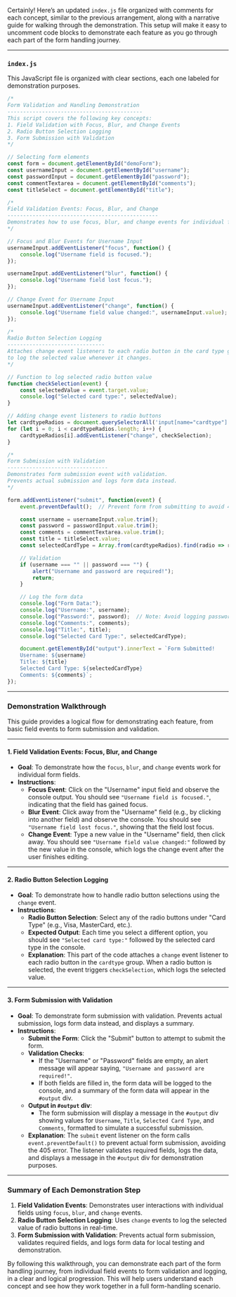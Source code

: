 Certainly! Here’s an updated `index.js` file organized with comments for each concept, similar to the previous arrangement, along with a narrative guide for walking through the demonstration. This setup will make it easy to uncomment code blocks to demonstrate each feature as you go through each part of the form handling journey.

---

### `index.js`

This JavaScript file is organized with clear sections, each one labeled for demonstration purposes.

```javascript
/*
Form Validation and Handling Demonstration
-------------------------------------------
This script covers the following key concepts:
1. Field Validation with Focus, Blur, and Change Events
2. Radio Button Selection Logging
3. Form Submission with Validation
*/

// Selecting form elements
const form = document.getElementById("demoForm");
const usernameInput = document.getElementById("username");
const passwordInput = document.getElementById("password");
const commentTextarea = document.getElementById("comments");
const titleSelect = document.getElementById("title");

/*
Field Validation Events: Focus, Blur, and Change
------------------------------------------------
Demonstrates how to use focus, blur, and change events for individual fields.
*/

// Focus and Blur Events for Username Input
usernameInput.addEventListener("focus", function() {
    console.log("Username field is focused.");
});

usernameInput.addEventListener("blur", function() {
    console.log("Username field lost focus.");
});

// Change Event for Username Input
usernameInput.addEventListener("change", function() {
    console.log("Username field value changed:", usernameInput.value);
});

/*
Radio Button Selection Logging
-------------------------------
Attaches change event listeners to each radio button in the card type group
to log the selected value whenever it changes.
*/

// Function to log selected radio button value
function checkSelection(event) {
    const selectedValue = event.target.value;
    console.log("Selected card type:", selectedValue);
}

// Adding change event listeners to radio buttons
let cardtypeRadios = document.querySelectorAll('input[name="cardtype"]');
for (let i = 0; i < cardtypeRadios.length; i++) {
    cardtypeRadios[i].addEventListener("change", checkSelection);
}

/*
Form Submission with Validation
--------------------------------
Demonstrates form submission event with validation.
Prevents actual submission and logs form data instead.
*/

form.addEventListener("submit", function(event) {
    event.preventDefault();  // Prevent form from submitting to avoid 405 error

    const username = usernameInput.value.trim();
    const password = passwordInput.value.trim();
    const comments = commentTextarea.value.trim();
    const title = titleSelect.value;
    const selectedCardType = Array.from(cardtypeRadios).find(radio => radio.checked)?.value || "None";

    // Validation
    if (username === "" || password === "") {
        alert("Username and password are required!");
        return;
    }

    // Log the form data
    console.log("Form Data:");
    console.log("Username:", username);
    console.log("Password:", password);  // Note: Avoid logging passwords in real applications
    console.log("Comments:", comments);
    console.log("Title:", title);
    console.log("Selected Card Type:", selectedCardType);

    document.getElementById("output").innerText = `Form Submitted!
    Username: ${username}
    Title: ${title}
    Selected Card Type: ${selectedCardType}
    Comments: ${comments}`;
});
```

---

### Demonstration Walkthrough

This guide provides a logical flow for demonstrating each feature, from basic field events to form submission and validation.

---

#### 1. Field Validation Events: Focus, Blur, and Change

- **Goal**: To demonstrate how the `focus`, `blur`, and `change` events work for individual form fields.
- **Instructions**:
  - **Focus Event**: Click on the "Username" input field and observe the console output. You should see `"Username field is focused."`, indicating that the field has gained focus.
  - **Blur Event**: Click away from the "Username" field (e.g., by clicking into another field) and observe the console. You should see `"Username field lost focus."`, showing that the field lost focus.
  - **Change Event**: Type a new value in the "Username" field, then click away. You should see `"Username field value changed:"` followed by the new value in the console, which logs the change event after the user finishes editing.

---

#### 2. Radio Button Selection Logging

- **Goal**: To demonstrate how to handle radio button selections using the `change` event.
- **Instructions**:
  - **Radio Button Selection**: Select any of the radio buttons under "Card Type" (e.g., Visa, MasterCard, etc.).
  - **Expected Output**: Each time you select a different option, you should see `"Selected card type:"` followed by the selected card type in the console.
  - **Explanation**: This part of the code attaches a `change` event listener to each radio button in the `cardtype` group. When a radio button is selected, the event triggers `checkSelection`, which logs the selected value.

---

#### 3. Form Submission with Validation

- **Goal**: To demonstrate form submission with validation. Prevents actual submission, logs form data instead, and displays a summary.
- **Instructions**:
  - **Submit the Form**: Click the "Submit" button to attempt to submit the form.
  - **Validation Checks**:
    - If the "Username" or "Password" fields are empty, an alert message will appear saying, `"Username and password are required!"`.
    - If both fields are filled in, the form data will be logged to the console, and a summary of the form data will appear in the `#output` div.
  - **Output in `#output` div**:
    - The form submission will display a message in the `#output` div showing values for `Username`, `Title`, `Selected Card Type`, and `Comments`, formatted to simulate a successful submission.
  - **Explanation**: The `submit` event listener on the form calls `event.preventDefault()` to prevent actual form submission, avoiding the 405 error. The listener validates required fields, logs the data, and displays a message in the `#output` div for demonstration purposes.

---

### Summary of Each Demonstration Step

1. **Field Validation Events**: Demonstrates user interactions with individual fields using `focus`, `blur`, and `change` events.
2. **Radio Button Selection Logging**: Uses `change` events to log the selected value of radio buttons in real-time.
3. **Form Submission with Validation**: Prevents actual form submission, validates required fields, and logs form data for local testing and demonstration.

By following this walkthrough, you can demonstrate each part of the form handling journey, from individual field events to form validation and logging, in a clear and logical progression. This will help users understand each concept and see how they work together in a full form-handling scenario.